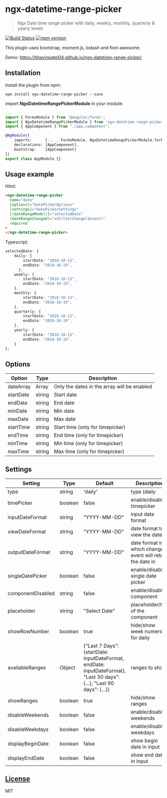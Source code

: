 # ngx-datetime-range-picker

> Ngx Date time range picker with daily, weekly, monthly, quarterly & yearly levels

[![Build Status](https://travis-ci.org/BhavinPatel04/ngx-datetime-range-picker.svg?branch=master)](https://travis-ci.org/BhavinPatel04/ngx-datetime-range-picker)
[![npm version](https://badge.fury.io/js/ngx-datetime-range-picker.svg)](https://badge.fury.io/js/ngx-datetime-range-picker)

This plugin uses bootstrap, moment.js, lodash and font-awesome.

Demo: https://bhavinpatel04.github.io/ngx-datetime-range-picker/

## Installation

Install the plugin from npm:

```
npm install ngx-datetime-range-picker --save
```

import **NgxDatetimeRangePickerModule** in your module:

```typescript
...
import { FormsModule } from '@angular/forms';
import { NgxDatetimeRangePickerModule } from 'ngx-datetime-range-picker';
import { AppComponent } from "./app.component";

@NgModule({
    imports:      [... , FormsModule, NgxDatetimeRangePickerModule.forRoot()],
    declarations: [AppComponent],
    bootstrap:    [AppComponent]
})
export class AppModule {}
```

## Usage example

Html:

```html
<ngx-datetime-range-picker
  name="date"
  [options]="datePickerOptions"
  [settings]="datePickerSettings"
  [(dateRangeModel)]="selectedDate"
  (dateRangeChanged)="onFilterChange($event)"
  required
>
</ngx-datetime-range-picker>
```

Typescript:

```typescript
selectedDate: {
    daily: {
        startDate: "2018-10-13",
        endDate: "2018-10-19",
      },
    weekly: {
        startDate: "2018-10-13",
        endDate: "2018-10-19",
    },
    monthly: {
        startDate: "2018-10-13",
        endDate: "2018-10-19",
    },
    quarterly: {
        startDate: "2018-10-13",
        endDate: "2018-10-19",
    },
    yearly: {
        startDate: "2018-10-13",
        endDate: "2018-10-19",
    }
};
```

## Options

| Option    | Type   | Description                                 |
| --------- | ------ | ------------------------------------------- |
| dateArray | Array  | Only the dates in the array will be enabled |
| startDate | string | Start date                                  |
| endDate   | string | End date                                    |
| minDate   | string | Min date                                    |
| maxDate   | string | Max date                                    |
| startTime | string | Start time (only for timepicker)            |
| endTime   | string | End time (only for timepicker)              |
| minTime   | string | Min time (only for timepicker)              |
| maxTime   | string | Max time (only for timepicker)              |

## Settings

| Setting           | Type    | Default                                                                                                               | Description                                               |
| ----------------- | ------- | --------------------------------------------------------------------------------------------------------------------- | --------------------------------------------------------- |
| type              | string  | 'daily'                                                                                                               | type (daily                                               | weekly | monthly | quarterly | yearly) |
| timePicker        | boolean | false                                                                                                                 | enable/disable timepicker                                 |
| inputDateFormat   | string  | "YYYY-MM-DD"                                                                                                          | input date format                                         |
| viewDateFormat    | string  | "YYYY-MM-DD"                                                                                                          | date format to view the date in                           |
| outputDateFormat  | string  | "YYYY-MM-DD"                                                                                                          | date format in which change event will return the date in |
| singleDatePicker  | boolean | false                                                                                                                 | enable/disable single date picker                         |
| componentDisabled | string  | false                                                                                                                 | enable/disable component                                  |
| placeholder       | string  | "Select Date"                                                                                                         | placeholder/title of the component                        |
| showRowNumber     | boolean | true                                                                                                                  | hide/show week numers for daily                           |
| availableRanges   | Object  | {"Last 7 Days": {startDate: inputDateFormat, endDate: inputDateFormat}, "Last 30 days": {...}, "Last 90 days": {...}} | ranges to show                                            |
| showRanges        | boolean | true                                                                                                                  | hide/show ranges                                          |
| disableWeekends   | boolean | false                                                                                                                 | enable/disable weekends                                   |
| disableWeekdays   | boolean | false                                                                                                                 | enable/disable weekdays                                   |
| displayBeginDate  | boolean | false                                                                                                                 | show begin date in input                                  |
| displayEndDate    | boolean | false                                                                                                                 | show end date in input                                    |

## [License](https://github.com/BhavinPatel04/ngx-datetime-range-picker/blob/master/LICENSE)

MIT
